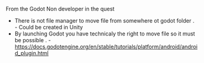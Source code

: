 From the Godot Non developer in the quest


- There is not file manager to move file from somewhere ot godot folder
. - Could be created in Unity
- By launching Godot you have technicaly the right to move file so it must be possible
. - https://docs.godotengine.org/en/stable/tutorials/platform/android/android_plugin.html
